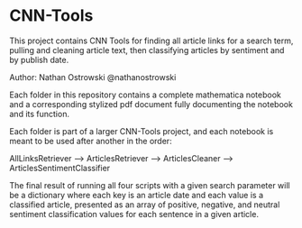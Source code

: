 # CNN-Tools

This project contains CNN Tools for finding all article links for a search term, pulling and cleaning article text, then classifying articles by sentiment and by publish date.

Author: Nathan Ostrowski @nathanostrowski

Each folder in this repository contains a complete mathematica notebook and a corresponding stylized pdf document fully documenting the notebook and its function.

Each folder is part of a larger CNN-Tools project, and each notebook is meant to be used after another in the order:

AllLinksRetriever --> ArticlesRetriever --> ArticlesCleaner --> ArticlesSentimentClassifier

The final result of running all four scripts with a given search parameter will be a dictionary where each key is an article date and each value is a classified article, presented as an array of positive, negative, and neutral sentiment classification values for each sentence in a given article.
